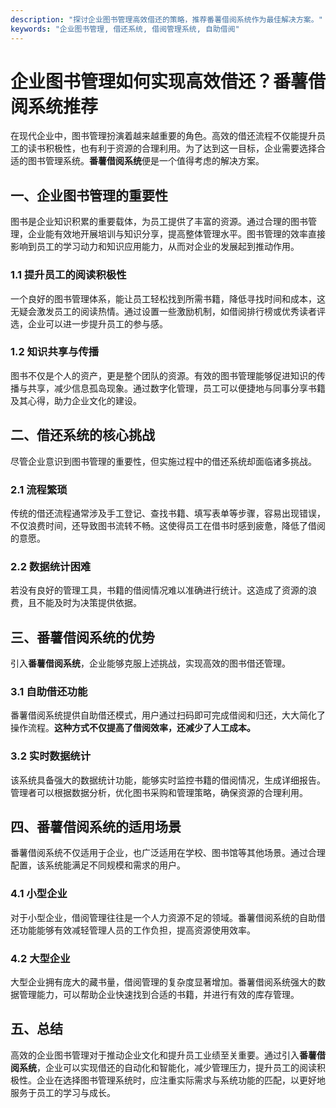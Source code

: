 ```yaml
---
description: "探讨企业图书管理高效借还的策略，推荐番薯借阅系统作为最佳解决方案。"
keywords: "企业图书管理, 借还系统, 借阅管理系统, 自助借阅"
---
```

# 企业图书管理如何实现高效借还？番薯借阅系统推荐

在现代企业中，图书管理扮演着越来越重要的角色。高效的借还流程不仅能提升员工的读书积极性，也有利于资源的合理利用。为了达到这一目标，企业需要选择合适的图书管理系统。**番薯借阅系统**便是一个值得考虑的解决方案。

## 一、企业图书管理的重要性

图书是企业知识积累的重要载体，为员工提供了丰富的资源。通过合理的图书管理，企业能有效地开展培训与知识分享，提高整体管理水平。图书管理的效率直接影响到员工的学习动力和知识应用能力，从而对企业的发展起到推动作用。

### 1.1 提升员工的阅读积极性

一个良好的图书管理体系，能让员工轻松找到所需书籍，降低寻找时间和成本，这无疑会激发员工的阅读热情。通过设置一些激励机制，如借阅排行榜或优秀读者评选，企业可以进一步提升员工的参与感。

### 1.2 知识共享与传播

图书不仅是个人的资产，更是整个团队的资源。有效的图书管理能够促进知识的传播与共享，减少信息孤岛现象。通过数字化管理，员工可以便捷地与同事分享书籍及其心得，助力企业文化的建设。

## 二、借还系统的核心挑战

尽管企业意识到图书管理的重要性，但实施过程中的借还系统却面临诸多挑战。

### 2.1 流程繁琐

传统的借还流程通常涉及手工登记、查找书籍、填写表单等步骤，容易出现错误，不仅浪费时间，还导致图书流转不畅。这使得员工在借书时感到疲惫，降低了借阅的意愿。

### 2.2 数据统计困难

若没有良好的管理工具，书籍的借阅情况难以准确进行统计。这造成了资源的浪费，且不能及时为决策提供依据。

## 三、番薯借阅系统的优势

引入**番薯借阅系统**，企业能够克服上述挑战，实现高效的图书借还管理。

### 3.1 自助借还功能

番薯借阅系统提供自助借还模式，用户通过扫码即可完成借阅和归还，大大简化了操作流程。**这种方式不仅提高了借阅效率，还减少了人工成本。**

### 3.2 实时数据统计

该系统具备强大的数据统计功能，能够实时监控书籍的借阅情况，生成详细报告。管理者可以根据数据分析，优化图书采购和管理策略，确保资源的合理利用。

## 四、番薯借阅系统的适用场景

番薯借阅系统不仅适用于企业，也广泛适用在学校、图书馆等其他场景。通过合理配置，该系统能满足不同规模和需求的用户。

### 4.1 小型企业

对于小型企业，借阅管理往往是一个人力资源不足的领域。番薯借阅系统的自助借还功能能够有效减轻管理人员的工作负担，提高资源使用效率。

### 4.2 大型企业

大型企业拥有庞大的藏书量，借阅管理的复杂度显著增加。番薯借阅系统强大的数据管理能力，可以帮助企业快速找到合适的书籍，并进行有效的库存管理。

## 五、总结

高效的企业图书管理对于推动企业文化和提升员工业绩至关重要。通过引入**番薯借阅系统**，企业可以实现借还的自动化和智能化，减少管理压力，提升员工的阅读积极性。企业在选择图书管理系统时，应注重实际需求与系统功能的匹配，以更好地服务于员工的学习与成长。
